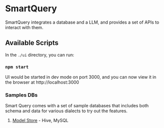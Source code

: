 # SmartQuery

SmartQuery integrates a database and a LLM, and provides a set of APIs to interact with them.

## Available Scripts

In the `./ui` directory, you can run:

### `npm start`

UI would be started in dev mode on port 3000, and you can now view it in the browser at http://localhost:3000

### Samples DBs

Smart Query comes with a set of sample databases that includes both schema and data for various dialects to try out the features.

1. [Model Store](./sample_dbs/model_store/README.md) - Hive, MySQL
